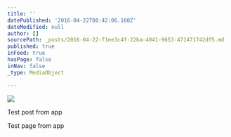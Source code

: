 ```yaml
---
title: ''
datePublished: '2016-04-22T00:42:06.160Z'
dateModified: null
author: []
sourcePath: _posts/2016-04-22-f1ee3c4f-22ba-4041-9653-471471742df5.md
published: true
inFeed: true
hasPage: false
inNav: false
_type: MediaObject

---
```

![](https://the-grid-user-content.s3-us-west-2.amazonaws.com/443906a2-a623-4608-a1dc-63ecd5ab76e7.jpg)

Test post from app

Test page from app